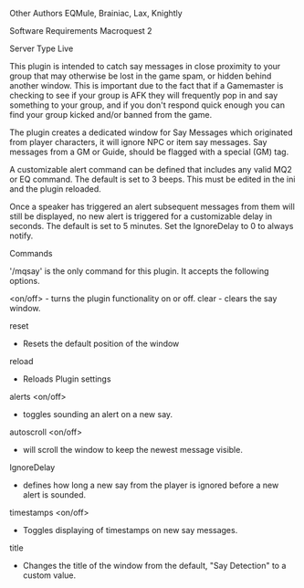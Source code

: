 Other Authors
    EQMule, Brainiac, Lax, Knightly 

Software Requirements
    Macroquest 2 

Server Type
    Live 

This plugin is intended to catch say messages in close proximity to your group that may otherwise be lost in the game spam, or hidden behind another window. This is important due to the fact that if a Gamemaster is checking to see if your group is AFK they will frequently pop in and say something to your group, and if you don't respond quick enough you can find your group kicked and/or banned from the game.

The plugin creates a dedicated window for Say Messages which originated from player characters, it will ignore NPC or item say messages. Say messages from a GM or Guide, should be flagged with a special (GM) tag.

A customizable alert command can be defined that includes any valid MQ2 or EQ command. The default is set to 3 beeps. This must be edited in the ini and the plugin reloaded.

Once a speaker has triggered an alert subsequent messages from them will still be displayed, no new alert is triggered for a customizable delay in seconds. The default is set to 5 minutes. Set the IgnoreDelay to 0 to always notify.

Commands

'/mqsay' is the only command for this plugin. It accepts the following options.

<on/off> - turns the plugin functionality on or off.
clear - clears the say window.

reset
- Resets the default position of the window

reload
- Reloads Plugin settings

alerts <on/off>
- toggles sounding an alert on a new say.

autoscroll <on/off>
- will scroll the window to keep the newest message visible.

IgnoreDelay <time in seconds>
- defines how long a new say from the player is ignored before a new alert is sounded.

timestamps <on/off>
- Toggles displaying of timestamps on new say messages.

title <New Window Title>
- Changes the title of the window from the default, "Say Detection" to a custom value.

